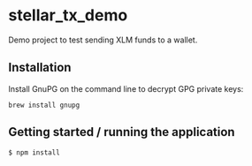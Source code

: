 # stellar_tx_demo
Demo project to test sending XLM funds to a wallet.

## Installation
Install GnuPG on the command line to decrypt GPG private keys:

``
brew install gnupg
``

## Getting started / running the application
``
$ npm install
``
